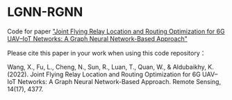# LGNN-RGNN
Code for paper ["Joint Flying Relay Location and Routing Optimization for 6G UAV–IoT Networks: A Graph Neural Network-Based Approach"](https://www.mdpi.com/2072-4292/14/17/4377)

Please cite this paper in your work when using this code repository：

Wang, X., Fu, L., Cheng, N., Sun, R., Luan, T., Quan, W., & Aldubaikhy, K. (2022). Joint Flying Relay Location and Routing Optimization for 6G UAV–IoT Networks: A Graph Neural Network-Based Approach. Remote Sensing, 14(17), 4377.
